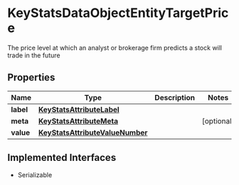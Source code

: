 

# KeyStatsDataObjectEntityTargetPrice

The price level at which an analyst or brokerage firm predicts a stock will trade in the future

## Properties

Name | Type | Description | Notes
------------ | ------------- | ------------- | -------------
**label** | [**KeyStatsAttributeLabel**](KeyStatsAttributeLabel.md) |  | 
**meta** | [**KeyStatsAttributeMeta**](KeyStatsAttributeMeta.md) |  |  [optional]
**value** | [**KeyStatsAttributeValueNumber**](KeyStatsAttributeValueNumber.md) |  | 


## Implemented Interfaces

* Serializable


